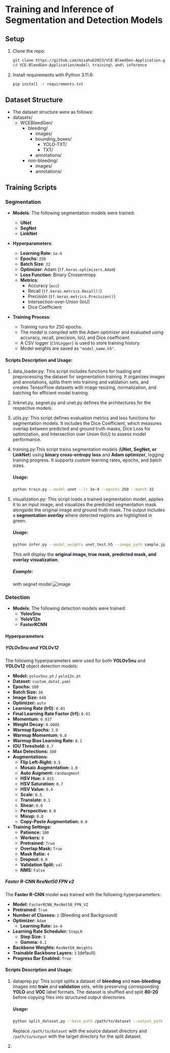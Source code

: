 # Training and Inference of Segmentation and Detection Models

## Setup

1. Clone the repo:
   ```bash
   git clone https://github.com/misahub2023/VCE-BleedGen-Application.git  
   cd VCE-BleedGen-Application/model\ training\ and\ inference
   ```
2. Install requirements with Python 3.11.6:
   ```bash
   pip install -r requirements.txt
   ```
   
## Dataset Structure
+ The dataset structure were as follows:
+ datasets/
    + WCEBleedGen/
        + bleeding/
            + images/  
            + bounding_boxes/
                + YOLO-TXT/
                + TXT/
            + annotations/
        + non-bleeding/
            + images/
            + annotations/

## Training Scripts
### Segmentation

- **Models**: The following segmentation models were trained:
  - **UNet**
  - **SegNet**
  - **LinkNet**
  
- **Hyperparameters**:
  - **Learning Rate**: `1e-4`
  - **Epochs**: `250`
  - **Batch Size**: `32`
  - **Optimizer**: Adam (`tf.keras.optimizers.Adam`)
  - **Loss Function**: Binary Crossentropy
  - **Metrics**:
    - Accuracy (`acc`)
    - Recall (`tf.keras.metrics.Recall()`)
    - Precision (`tf.keras.metrics.Precision()`)
    - Intersection-over-Union (IoU)
    - Dice Coefficient

- **Training Process**:
  - Training runs for 250 epochs.
  - The model is compiled with the Adam optimizer and evaluated using accuracy, recall, precision, IoU, and Dice coefficient.
  - A CSV logger (`CSVLogger`) is used to store training history.
  - Model weights are saved as `"model_name.h5"`.
#### Scripts Description and Usage:
1. data_loader.py: 
   This script includes functions for loading and preprocessing the dataset for segmentation training. It organizes images and annotations, splits them into training and validation sets, and creates TensorFlow datasets with image resizing, normalization, and batching for efficient model training.
2. linknet.py, segnet.py and unet.py defines the architectures for the respective models.
3. utils.py: This script defines evaluation metrics and loss functions for segmentation models. It includes the Dice Coefficient, which measures overlap between predicted and ground truth masks, Dice Loss for optimization, and Intersection over Union (IoU) to assess model performance.
4. training.py:This script trains segmentation models (**UNet, SegNet, or LinkNet**) using **binary cross-entropy loss** and **Adam optimizer**, logging training progress. It supports custom learning rates, epochs, and batch sizes.

    ##### Usage:  
    ```bash
    python train.py --model unet --lr 1e-4 --epochs 250 --batch 32
    ```
5. visualization.py: This script loads a trained segmentation model, applies it to an input image, and visualizes the predicted segmentation mask alongside the original image and ground truth mask. The output includes a **segmentation overlay** where detected regions are highlighted in green.

    ##### Usage:  
    ```bash
    python infer.py --model_weights unet_test.h5 --image_path sample.jpg --mask_path sample_mask.jpg
    ```  
    This will display the **original image, true mask, predicted mask, and overlay visualization**.
   ##### Example:
   with segnet model
   ![image](https://github.com/user-attachments/assets/b3b7b48b-a8d7-4435-af92-72a940721e92)
### Detection
- **Models**: The following detection models were trained:
  - **Yolov5nu**
  - **YoloV12n**
  - **FasterRCNN**

#### Hyperparameters
##### **YOLOv5nu and YOLOv12**  
  The following hyperparameters were used for both **YOLOv5nu** and **YOLOv12** object detection models:
  
  - **Model:** `yolov5nu.pt` / `yolo12n.pt`
  - **Dataset:** `custom_data1.yaml`
  - **Epochs:** `100`
  - **Batch Size:** `16`
  - **Image Size:** `640`
  - **Optimizer:** `auto`
  - **Learning Rate (lr0):** `0.01`
  - **Final Learning Rate Factor (lrf):** `0.01`
  - **Momentum:** `0.937`
  - **Weight Decay:** `0.0005`
  - **Warmup Epochs:** `3.0`
  - **Warmup Momentum:** `0.8`
  - **Warmup Bias Learning Rate:** `0.1`
  - **IOU Threshold:** `0.7`
  - **Max Detections:** `300`
  - **Augmentations:**
    - **Flip Left-Right:** `0.5`
    - **Mosaic Augmentation:** `1.0`
    - **Auto Augment:** `randaugment`
    - **HSV Hue:** `0.015`
    - **HSV Saturation:** `0.7`
    - **HSV Value:** `0.4`
    - **Scale:** `0.5`
    - **Translate:** `0.1`
    - **Shear:** `0.0`
    - **Perspective:** `0.0`
    - **Mixup:** `0.0`
    - **Copy-Paste Augmentation:** `0.0`
  - **Training Settings:**
    - **Patience:** `100`
    - **Workers:** `8`
    - **Pretrained:** `True`
    - **Overlap Mask:** `True`
    - **Mask Ratio:** `4`
    - **Dropout:** `0.0`
    - **Validation Split:** `val`
    - **NMS:** `False`

##### **Faster R-CNN ResNet50 FPN v2**
The **Faster R-CNN** model was trained with the following hyperparameters:

  - **Model:** `FasterRCNN_ResNet50_FPN_V2`
  - **Pretrained:** `True`
  - **Number of Classes:** `2` (Bleeding and Background)
  - **Optimizer:** `Adam`
    - **Learning Rate:** `1e-4`
  - **Learning Rate Scheduler:** `StepLR`
    - **Step Size:** `5`
    - **Gamma:** `0.1`
  - **Backbone Weights:** `ResNet50_Weights`
  - **Trainable Backbone Layers:** `3` (default)
  - **Progress Bar Enabled:** `True`
#### Scripts Description and Usage:
1. dataprep.py: This script splits a dataset of **bleeding** and **non-bleeding** images into **train** and **validation** sets, while preserving corresponding **YOLO** and **VOC** label formats. The dataset is shuffled and split **80-20** before copying files into structured output directories.  

    ##### **Usage:**  
    ```bash
    python split_dataset.py --base_path /path/to/dataset --output_path /path/to/output
    ```
    Replace `/path/to/dataset` with the source dataset directory and `/path/to/output` with the target directory for the split dataset.

2. 

  





